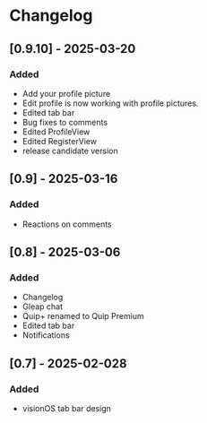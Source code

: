 #  Changelog

## [0.9.10] - 2025-03-20

### Added

- Add your profile picture
- Edit profile is now working with profile pictures.
- Edited tab bar
- Bug fixes to comments
- Edited ProfileView
- Edited RegisterView
- release candidate version


## [0.9] - 2025-03-16

### Added

- Reactions on comments

## [0.8] - 2025-03-06

### Added

- Changelog
- Gleap chat
- Quip+ renamed to Quip Premium
- Edited tab bar
- Notifications 

## [0.7] - 2025-02-028

### Added

- visionOS tab bar design
